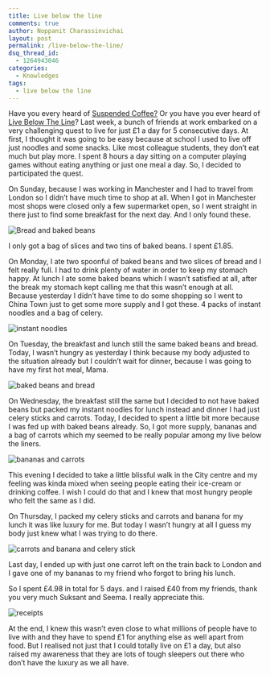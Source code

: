 ```yaml
---
title: Live below the line
comments: true
author: Noppanit Charassinvichai
layout: post
permalink: /live-below-the-line/
dsq_thread_id:
  - 1264943046
categories:
  - Knowledges
tags:
  - live below the line
---
```

Have you every heard of [Suspended Coffee?][1] Or you have you ever heard of [Live Below The Line][2]? Last week, a bunch of friends at work embarked on a very challenging quest to live for just £1 a day for 5 consecutive days. At first, I thought it was going to be easy because at school I used to live off just noodles and some snacks. Like most colleague students, they don&#8217;t eat much but play more. I spent 8 hours a day sitting on a computer playing games without eating anything or just one meal a day. So, I decided to participated the quest.

On Sunday, because I was working in Manchester and I had to travel from London so I didn&#8217;t have much time to shop at all. When I got in Manchester most shops were closed only a few supermarket open, so I went straight in there just to find some breakfast for the next day. And I only found these. 

<img src="https://www.noppanit.com/wp-content/uploads/2013/05/image.jpg" alt="Bread and baked beans" class="aligncenter size-full wp-image-1078 cool_border" />

I only got a bag of slices and two tins of baked beans. I spent £1.85. 

On Monday, I ate two spoonful of baked beans and two slices of bread and I felt really full. I had to drink plenty of water in order to keep my stomach happy. At lunch I ate some baked beans which I wasn&#8217;t satisfied at all, after the break my stomach kept calling me that this wasn&#8217;t enough at all. Because yesterday I didn&#8217;t have time to do some shopping so I went to China Town just to get some more supply and I got these. 4 packs of instant noodles and a bag of celery. 

<img src="https://www.noppanit.com/wp-content/uploads/2013/05/image-2.jpg" alt="instant noodles" class="aligncenter size-full wp-image-1079 cool_border" />

On Tuesday, the breakfast and lunch still the same baked beans and bread. Today, I wasn&#8217;t hungry as yesterday I think because my body adjusted to the situation already but I couldn&#8217;t wait for dinner, because I was going to have my first hot meal, Mama. 

<img src="https://www.noppanit.com/wp-content/uploads/2013/05/image-4.jpg" alt="baked beans and bread" class="aligncenter size-full wp-image-1080 cool_border" />

On Wednesday, the breakfast still the same but I decided to not have baked beans but packed my instant noodles for lunch instead and dinner I had just celery sticks and carrots. Today, I decided to spent a little bit more because I was fed up with baked beans already. So, I got more supply, bananas and a bag of carrots which my seemed to be really popular among my live below the liners. 

<img src="https://www.noppanit.com/wp-content/uploads/2013/05/image-5.jpg" alt="bananas and carrots" class="aligncenter size-full wp-image-1081 cool_border" />

This evening I decided to take a little blissful walk in the City centre and my feeling was kinda mixed when seeing people eating their ice-cream or drinking coffee. I wish I could do that and I knew that most hungry people who felt the same as I did. 

On Thursday, I packed my celery sticks and carrots and banana for my lunch it was like luxury for me. But today I wasn&#8217;t hungry at all I guess my body just knew what I was trying to do there. 

<img src="https://www.noppanit.com/wp-content/uploads/2013/05/image-3.jpg" alt="carrots and banana and celery stick" class="aligncenter size-full wp-image-1082 cool_border" />

Last day, I ended up with just one carrot left on the train back to London and I gave one of my bananas to my friend who forgot to bring his lunch.

So I spent £4.98 in total for 5 days. and I raised £40 from my friends, thank you very much Suksant and Seema. I really appreciate this. 

<img src="https://www.noppanit.com/wp-content/uploads/2013/05/image-1.jpg" alt="receipts " class="aligncenter size-full wp-image-1084 cool_border" />

At the end, I knew this wasn&#8217;t even close to what millions of people have to live with and they have to spend £1 for anything else as well apart from food. But I realised not just that I could totally live on £1 a day, but also raised my awareness that they are lots of tough sleepers out there who don&#8217;t have the luxury as we all have.

 [1]: http://www.bbc.co.uk/news/magazine-22267613 "Suspended coffee"
 [2]: https://www.livebelowtheline.com/uk "live below the line."
